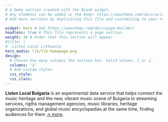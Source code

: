 ```yaml
---
# A Demo section created with the Blank widget.
# Any elements can be added in the body: https://wowchemy.com/docs/writing-markdown-latex/
# Add more sections by duplicating this file and customizing to your requirements.

widget: hero # See https://wowchemy.com/docs/page-builder/
headless: true # This file represents a page section.
weight: 10 # Order that this section will appear.
#title: |
#  Listen Local Lithuania
hero_media: llb/llb-homepage.png
design:
  # Choose how many columns the section has. Valid values: 1 or 2.
  columns: '1'
  # Add custom styles
  css_style:
  css_class:
---
```


**Listen Local Bulgaria**  is an experimental data service that helps connect the music heritage and the new, vibrant music scene of Bulgaria to streaming services, rigths management agencies, music libraries, heritage organizations, and global music encyclopedias at the same time, finding audiences for them [→ more](/author/listen-local-bulgaria/).
